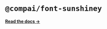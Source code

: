 # `@compai/font-sunshiney`

[**Read the docs &rarr;**](https://components.ai/docs/typefaces/sunshiney)
